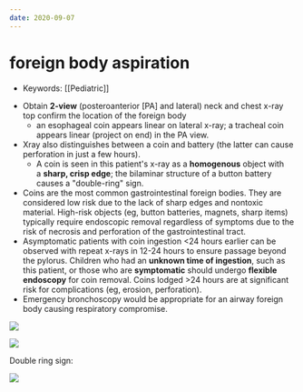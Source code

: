 ```yaml
---
date: 2020-09-07
---
```


# foreign body aspiration

- Keywords: [[Pediatric]]

<!-- pediatric foreign body aspiration management, which ones to treat -->

- Obtain **2-view** (posteroanterior [PA] and lateral) neck and chest x-ray top confirm the location of the foreign body
	- an esophageal coin appears linear on lateral x-ray; a tracheal coin appears linear (project on end) in the PA view.
- Xray also distinguishes between a coin and battery (the latter can cause perforation in just a few hours).
	- A coin is seen in this patient's x-ray as a **homogenous** object with a **sharp, crisp edge**; the bilaminar structure of a button battery causes a "double-ring" sign.
- Coins are the most common gastrointestinal foreign bodies.  They are considered low risk due to the lack of sharp edges and nontoxic material. High-risk objects (eg, button batteries, magnets, sharp items) typically require endoscopic removal regardless of symptoms due to the risk of necrosis and perforation of the gastrointestinal tract.
- Asymptomatic patients with coin ingestion <24 hours earlier can be observed with repeat x-rays in 12-24 hours to ensure passage beyond the pylorus. Children who had an **unknown time of ingestion**, such as this patient, or those who are **symptomatic** should undergo **flexible endoscopy** for coin removal. Coins lodged >24 hours are at significant risk for complications (eg, erosion, perforation).
- Emergency bronchoscopy would be appropriate for an airway foreign body causing respiratory compromise.

![](https://photos.thisispiggy.com/file/wikiFiles/image-20200713165557688.png)

![](https://photos.thisispiggy.com/file/wikiFiles/20200905162633_2.png)

Double ring sign:

![](https://photos.thisispiggy.com/file/wikiFiles/20200905162633_3.png)
